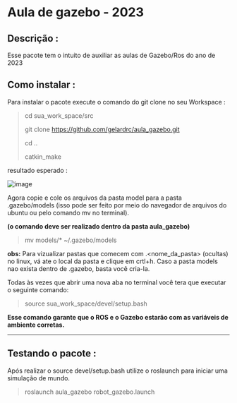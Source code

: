 # Aula de gazebo - 2023

## Descrição :  
 
Esse pacote tem o intuito de auxiliar as aulas de Gazebo/Ros do ano de 2023

## Como instalar : 

Para instalar o pacote execute o comando do git clone no seu Workspace :

> cd sua_work_space/src
> 
> git clone https://github.com/gelardrc/aula_gazebo.git
>
> cd ..
> 
> catkin_make

resultado esperado : 

![image](https://drive.google.com/uc?export=view&id=1HBmUMmLUaIsdPd3a1qtdkE1yonNBCkRr)

Agora copie e cole os arquivos da pasta model para a pasta .gazebo/models (isso pode ser feito por meio do navegador de arquivos do ubuntu ou pelo comando mv no terminal).

**(o comando deve ser realizado dentro da pasta aula_gazebo)**

> mv models/* ~/.gazebo/models

**obs:** Para vizualizar pastas que comecem com .<nome_da_pasta> (ocultas) no linux, vá ate o local da pasta e clique em crtl+h. Caso a pasta models nao exista dentro de .gazebo, basta você cria-la.


Todas às vezes que abrir uma nova aba no terminal você tera que executar o seguinte comando: 

> source sua_work_space/devel/setup.bash

**Esse comando garante que o ROS e o Gazebo estarão com as variáveis de ambiente corretas.**

_________________________________________________________________________________________________


## Testando o pacote : 

Após realizar o source devel/setup.bash utilize o roslaunch para iniciar uma simulação de mundo.

> roslaunch aula_gazebo robot_gazebo.launch 
